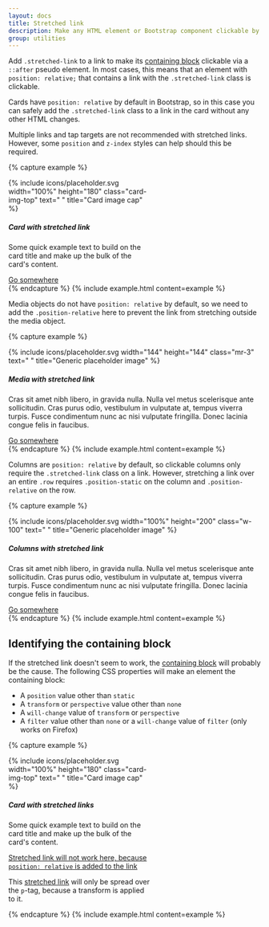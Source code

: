 ```yaml
---
layout: docs
title: Stretched link
description: Make any HTML element or Bootstrap component clickable by "stretching" a nested link via CSS.
group: utilities
---
```


Add `.stretched-link` to a link to make its [containing block](https://developer.mozilla.org/en-US/docs/Web/CSS/Containing_block) clickable via a `::after` pseudo element. In most cases, this means that an element with `position: relative;` that contains a link with the `.stretched-link` class is clickable.

Cards have `position: relative` by default in Bootstrap, so in this case you can safely add the `.stretched-link` class to a link in the card without any other HTML changes.

Multiple links and tap targets are not recommended with stretched links. However, some `position` and `z-index` styles can help should this be required.

{% capture example %}
<div class="card" style="width: 18rem;">
  {% include icons/placeholder.svg width="100%" height="180" class="card-img-top" text=" " title="Card image cap" %}
  <div class="card-body">
    <h5 class="card-title">Card with stretched link</h5>
    <p class="card-text">Some quick example text to build on the card title and make up the bulk of the card's content.</p>
    <a href="#" class="btn btn-primary stretched-link">Go somewhere</a>
  </div>
</div>
{% endcapture %}
{% include example.html content=example %}

Media objects do not have `position: relative` by default, so we need to add the `.position-relative` here to prevent the link from stretching outside the media object.

{% capture example %}
<div class="media position-relative">
  {% include icons/placeholder.svg width="144" height="144" class="mr-3" text=" " title="Generic placeholder image" %}
  <div class="media-body">
    <h5 class="mt-0">Media with stretched link</h5>
    <p>Cras sit amet nibh libero, in gravida nulla. Nulla vel metus scelerisque ante sollicitudin. Cras purus odio, vestibulum in vulputate at, tempus viverra turpis. Fusce condimentum nunc ac nisi vulputate fringilla. Donec lacinia congue felis in faucibus.</p>
    <a href="#" class="stretched-link">Go somewhere</a>
  </div>
</div>
{% endcapture %}
{% include example.html content=example %}

Columns are `position: relative` by default, so clickable columns only require the `.stretched-link` class on a link. However, stretching a link over an entire `.row` requires `.position-static` on the column and `.position-relative` on the row.

{% capture example %}
<div class="row no-gutters bg-light position-relative">
  <div class="col-md-6 mb-md-0 p-md-4">
    {% include icons/placeholder.svg width="100%" height="200" class="w-100" text=" " title="Generic placeholder image" %}
  </div>
  <div class="col-md-6 position-static p-4 pl-md-0">
    <h5 class="mt-0">Columns with stretched link</h5>
    <p>Cras sit amet nibh libero, in gravida nulla. Nulla vel metus scelerisque ante sollicitudin. Cras purus odio, vestibulum in vulputate at, tempus viverra turpis. Fusce condimentum nunc ac nisi vulputate fringilla. Donec lacinia congue felis in faucibus.</p>
    <a href="#" class="stretched-link">Go somewhere</a>
  </div>
</div>
{% endcapture %}
{% include example.html content=example %}

## Identifying the containing block

If the stretched link doesn't seem to work, the [containing block](https://developer.mozilla.org/en-US/docs/Web/CSS/Containing_block#Identifying_the_containing_block) will probably be the cause. The following CSS properties will make an element the containing block:

- A `position` value other than `static`
- A `transform` or `perspective` value other than `none`
- A `will-change` value of `transform` or `perspective`
- A `filter` value other than `none` or a `will-change` value of `filter` (only works on Firefox)

{% capture example %}
<div class="card" style="width: 18rem;">
  {% include icons/placeholder.svg width="100%" height="180" class="card-img-top" text=" " title="Card image cap" %}
  <div class="card-body">
    <h5 class="card-title">Card with stretched links</h5>
    <p class="card-text">Some quick example text to build on the card title and make up the bulk of the card's content.</p>
    <p class="card-text">
      <a href="#" class="stretched-link text-danger" style="position: relative;">Stretched link will not work here, because <code>position: relative</code> is added to the link</a>
    </p>
    <p class="card-text bg-light" style="transform: rotate(0);">
      This <a href="#" class="text-warning stretched-link">stretched link</a> will only be spread over the <code>p</code>-tag, because a transform is applied to it.
    </p>
  </div>
</div>
{% endcapture %}
{% include example.html content=example %}
